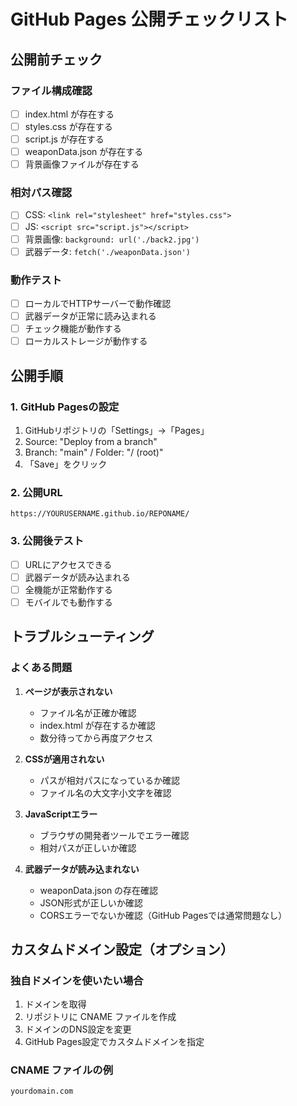 # GitHub Pages 公開チェックリスト

## 公開前チェック

### ファイル構成確認
- [ ] index.html が存在する
- [ ] styles.css が存在する  
- [ ] script.js が存在する
- [ ] weaponData.json が存在する
- [ ] 背景画像ファイルが存在する

### 相対パス確認
- [ ] CSS: `<link rel="stylesheet" href="styles.css">`
- [ ] JS: `<script src="script.js"></script>`
- [ ] 背景画像: `background: url('./back2.jpg')`
- [ ] 武器データ: `fetch('./weaponData.json')`

### 動作テスト
- [ ] ローカルでHTTPサーバーで動作確認
- [ ] 武器データが正常に読み込まれる
- [ ] チェック機能が動作する
- [ ] ローカルストレージが動作する

## 公開手順

### 1. GitHub Pagesの設定
1. GitHubリポジトリの「Settings」→「Pages」
2. Source: "Deploy from a branch"
3. Branch: "main" / Folder: "/ (root)"
4. 「Save」をクリック

### 2. 公開URL
```
https://YOURUSERNAME.github.io/REPONAME/
```

### 3. 公開後テスト
- [ ] URLにアクセスできる
- [ ] 武器データが読み込まれる
- [ ] 全機能が正常動作する
- [ ] モバイルでも動作する

## トラブルシューティング

### よくある問題

1. **ページが表示されない**
   - ファイル名が正確か確認
   - index.html が存在するか確認
   - 数分待ってから再度アクセス

2. **CSSが適用されない** 
   - パスが相対パスになっているか確認
   - ファイル名の大文字小文字を確認

3. **JavaScriptエラー**
   - ブラウザの開発者ツールでエラー確認
   - 相対パスが正しいか確認

4. **武器データが読み込まれない**
   - weaponData.json の存在確認
   - JSON形式が正しいか確認
   - CORSエラーでないか確認（GitHub Pagesでは通常問題なし）

## カスタムドメイン設定（オプション）

### 独自ドメインを使いたい場合
1. ドメインを取得
2. リポジトリに CNAME ファイルを作成
3. ドメインのDNS設定を変更
4. GitHub Pages設定でカスタムドメインを指定

### CNAME ファイルの例
```
yourdomain.com
```

